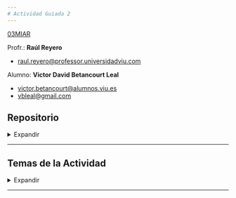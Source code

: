 ```yaml
---
# Actividad Guiada 2
---
```


[03MIAR](https://github.com/vbleal/03MIAR)


Profr.: **Raúl Reyero**

*  [raul.reyero@professor.universidadviu.com](raul.reyero@professor.universidadviu.com)


Alumno: **Victor David Betancourt Leal**

*  [victor.betancourt@alumnos.viu.es](victor.betancourt@alumnos.viu.es)
*  [vbleal@gmail.com](vbleal@gmail.com)


## Repositorio

<details>
    <summary> Expandir </summary>

*  📒 Notebook Colab: [https://drive.google.com/file/d/13Bb38y8v0Z61pJns4Ly1rlFfbaE6QaRL/view?usp=sharing](https://drive.google.com/file/d/13Bb38y8v0Z61pJns4Ly1rlFfbaE6QaRL/view?usp=sharing)

*  🚀 Repositorio GitHub: [https://github.com/vbleal/03MIAR/tree/main/AG2](https://github.com/vbleal/03MIAR/tree/main/AG2)


![]()

</details>

----------------


## Temas de la Actividad

<details>
    <summary> Expandir </summary>

- Programación Dinámica
- Ramificación y Poda vs Algoritmo de Fuerza Bruta
- Descenso del Gradiente y Optimización


![]()  

Image Credits: [ResearchGate](https://www.researchgate.net/profile/Angel-Sanchez-Ruiz-2/publication/344388136/figure/fig9/AS:939994705305603@1601123610646/Figura-3511-Descenso-de-gradiente-estocastico-SGD-Arizan-R-y-Hassibi-B-2019.png)


</details>

----------------










